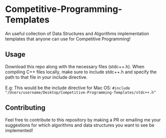 # Competitive-Programming-Templates
An useful collection of Data Structures and Algorithms implementation templates that anyone can use for Competitive Programming!

## Usage
Download this repo along with the necessary files (stdc++.h). When compiling C++ files locally, make sure to include stdc++.h and specify the path to that file in your include directive. <br/> <br/> E.g: This would be the include directive for Mac OS: ```#include "/Users/username/Desktop/Competitive-Programming-Templates/stdc++.h"```

## Contributing
Feel free to contribute to this repository by making a PR or emailing me your suggestions for which algorithms and data structures you want to see be implemented!
